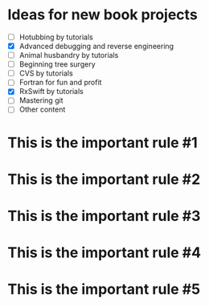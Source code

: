 # Ideas for new book projects

- [ ] Hotubbing by tutorials
- [x] Advanced debugging and reverse engineering
- [ ] Animal husbandry by tutorials
- [ ] Beginning tree surgery
- [ ] CVS by tutorials
- [ ] Fortran for fun and profit
- [x] RxSwift by tutorials
- [ ] Mastering git
- [ ] Other content

# This is the important rule #1
# This is the important rule #2
# This is the important rule #3
# This is the important rule #4
# This is the important rule #5
